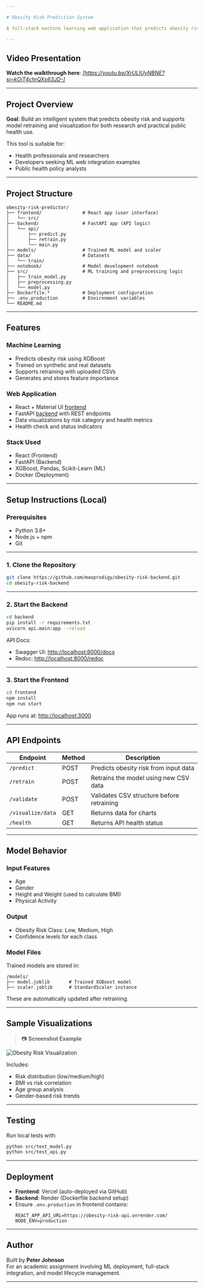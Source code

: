 ```yaml
---

# Obesity Risk Prediction System

A full-stack machine learning web application that predicts obesity risk based on health and lifestyle indicators. The system integrates a trained XGBoost model with a modern React frontend and a FastAPI backend, enabling real-time predictions, model retraining, and interactive data visualizations.

---
```


## Video Presentation

**Watch the walkthrough here**: *[https://youtu.be/XrULIUyNBNE?si=kOiT4chrQXs63JD-]*  

---

## Project Overview

**Goal**: Build an intelligent system that predicts obesity risk and supports model retraining and visualization for both research and practical public health use.

This tool is suitable for:
- Health professionals and researchers
- Developers seeking ML web integration examples
- Public health policy analysts

---

## Project Structure

```
obesity-risk-predictor/
├── frontend/               # React app (user interface)
│   └── src/
├── backend/                # FastAPI app (API logic)
│   └── api/
│       ├── predict.py
│       ├── retrain.py
│       └── main.py
├── models/                 # Trained ML model and scaler
├── data/                   # Datasets
│   └── train/
├── notebook/               # Model development notebook
├── src/                    # ML training and preprocessing logic
│   ├── train_model.py
│   ├── preprocessing.py
│   └── model.py
├── Dockerfile.*            # Deployment configuration
├── .env.production         # Environment variables
└── README.md
```

---

## Features

### Machine Learning
- Predicts obesity risk using XGBoost
- Trained on synthetic and real datasets
- Supports retraining with uploaded CSVs
- Generates and stores feature importance

### Web Application
- React + Material UI [frontend](https://obesity-risk-frontend.vercel.app/)
- FastAPI [backend](https://obesity-risk-api.onrender.com/) with REST endpoints
- Data visualizations by risk category and health metrics
- Health check and status indicators

### Stack Used
- React (Frontend)
- FastAPI (Backend)
- XGBoost, Pandas, Scikit-Learn (ML)
- Docker (Deployment)

---

## Setup Instructions (Local)

### Prerequisites
- Python 3.8+
- Node.js + npm
- Git

---

### 1. Clone the Repository

```bash
git clone https://github.com/maxprodigy/obesity-risk-backend.git
cd obesity-risk-backend
```

---

### 2. Start the Backend

```bash
cd backend
pip install -r requirements.txt
uvicorn api.main:app --reload
```

API Docs:
- Swagger UI: [http://localhost:8000/docs](http://localhost:8000/docs)
- Redoc: [http://localhost:8000/redoc](http://localhost:8000/redoc)

---

### 3. Start the Frontend

```bash
cd frontend
npm install
npm run start
```

App runs at: [http://localhost:3000](http://localhost:3000)

---

## API Endpoints

| Endpoint           | Method | Description                             |
|--------------------|--------|-----------------------------------------|
| `/predict`         | POST   | Predicts obesity risk from input data   |
| `/retrain`         | POST   | Retrains the model using new CSV data   |
| `/validate`        | POST   | Validates CSV structure before retraining |
| `/visualize/data`  | GET    | Returns data for charts                 |
| `/health`          | GET    | Returns API health status               |

---

## Model Behavior

### Input Features
- Age
- Gender
- Height and Weight (used to calculate BMI)
- Physical Activity

### Output
- Obesity Risk Class: Low, Medium, High
- Confidence levels for each class

### Model Files
Trained models are stored in:

```
/models/
├── model.joblib       # Trained XGBoost model
├── scaler.joblib      # StandardScaler instance
```

These are automatically updated after retraining.

---

## Sample Visualizations

> 📷 **Screenshot Example**  

![Obesity Risk Visualization](https://github.com/maxprodigy/obesity-risk-backend/blob/main/notebook/Screenshot%202025-04-02%20185347.png)

Includes:
- Risk distribution (low/medium/high)
- BMI vs risk correlation
- Age group analysis
- Gender-based risk trends

---

## Testing

Run local tests with:
```bash
python src/test_model.py
python src/test_api.py
```

---

## Deployment

- **Frontend**: Vercel (auto-deployed via GitHub)
- **Backend**: Render (Dockerfile backend setup)
- Ensure `.env.production` in frontend contains:
  ```env
  REACT_APP_API_URL=https://obesity-risk-api.onrender.com/
  NODE_ENV=production
  ```

---

## Author

Built by **Peter Johnson**  
For an academic assignment involving ML deployment, full-stack integration, and model lifecycle management.

---
